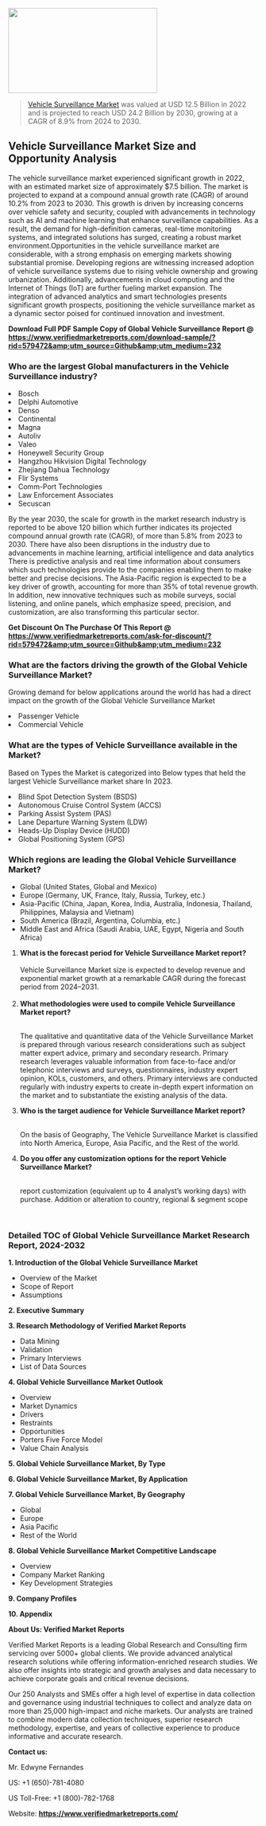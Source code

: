 <img src="https://ffe5etoiles.com/wp-content/uploads/2024/12/MST1-300x171.png" alt="" width="300" height="171" class="alignnone size-medium wp-image-20088" /><blockquote><p><p><a href="https://www.verifiedmarketreports.com/download-sample/?rid=579472&utm_source=Github&utm_medium=232" target="_blank">Vehicle Surveillance Market</a> was valued at USD 12.5 Billion in 2022 and is projected to reach USD 24.2 Billion by 2030, growing at a CAGR of 8.9% from 2024 to 2030.</p></blockquote><p><h2>Vehicle Surveillance Market Size and Opportunity Analysis</h2>The vehicle surveillance market experienced significant growth in 2022, with an estimated market size of approximately $7.5 billion. The market is projected to expand at a compound annual growth rate (CAGR) of around 10.2% from 2023 to 2030. This growth is driven by increasing concerns over vehicle safety and security, coupled with advancements in technology such as AI and machine learning that enhance surveillance capabilities. As a result, the demand for high-definition cameras, real-time monitoring systems, and integrated solutions has surged, creating a robust market environment.Opportunities in the vehicle surveillance market are considerable, with a strong emphasis on emerging markets showing substantial promise. Developing regions are witnessing increased adoption of vehicle surveillance systems due to rising vehicle ownership and growing urbanization. Additionally, advancements in cloud computing and the Internet of Things (IoT) are further fueling market expansion. The integration of advanced analytics and smart technologies presents significant growth prospects, positioning the vehicle surveillance market as a dynamic sector poised for continued innovation and investment.</p><p class=""><strong>Download Full PDF Sample Copy of Global Vehicle Surveillance Report @ <a href="https://www.verifiedmarketreports.com/download-sample/?rid=579472&amp;utm_source=Github&amp;utm_medium=232" target="_blank">https://www.verifiedmarketreports.com/download-sample/?rid=579472&amp;utm_source=Github&amp;utm_medium=232</a></strong></p><h3 id="" class="">Who are the largest Global manufacturers in the Vehicle Surveillance industry?</h3><p><li>Bosch</li><li> Delphi Automotive</li><li> Denso</li><li> Continental</li><li> Magna</li><li> Autoliv</li><li> Valeo</li><li> Honeywell Security Group</li><li> Hangzhou Hikvision Digital Technology</li><li> Zhejiang Dahua Technology</li><li> Flir Systems</li><li> Comm-Port Technologies</li><li> Law Enforcement Associates</li><li> Secuscan</li></p><div class=""><div class="" dir="" data-message-author-role="" data-message-id="" data-message-model-slug=""><div class=""><div class=""><div class=""><div class="" dir="" data-message-author-role="" data-message-id="" data-message-model-slug=""><div class=""><div class=""><p>By the year 2030, the scale for growth in the market research industry is reported to be above 120 billion which further indicates its projected compound annual growth rate (CAGR), of more than 5.8% from 2023 to 2030. There have also been disruptions in the industry due to advancements in machine learning, artificial intelligence and data analytics There is predictive analysis and real time information about consumers which such technologies provide to the companies enabling them to make better and precise decisions. The Asia-Pacific region is expected to be a key driver of growth, accounting for more than 35% of total revenue growth. In addition, new innovative techniques such as mobile surveys, social listening, and online panels, which emphasize speed, precision, and customization, are also transforming this particular sector.</p><p><strong>Get Discount On The Purchase Of This Report @&nbsp; <a href="https://www.verifiedmarketreports.com/ask-for-discount/?rid=579472&amp;utm_source=Github&amp;utm_medium=232" target="_blank">https://www.verifiedmarketreports.com/ask-for-discount/?rid=579472&amp;utm_source=Github&amp;utm_medium=232</a></strong></p></div></div></div></div></div></div></div></div><h3 id="" class="">What are the factors driving the growth of the Global Vehicle Surveillance Market?</h3><p id="" class="">Growing demand for below applications around the world has had a direct impact on the growth of the Global Vehicle Surveillance Market</p><p id="" class=""><li>Passenger Vehicle</li><li> Commercial Vehicle</li></p><h3 id="" class="">What are the types of Vehicle Surveillance available in the Market?</h3><p id="" class="">Based on Types the Market is categorized into Below types that held the largest Vehicle Surveillance market share In 2023.</p><p id="" class=""><li>Blind Spot Detection System (BSDS)</li><li> Autonomous Cruise Control System (ACCS)</li><li> Parking Assist System (PAS)</li><li> Lane Departure Warning System (LDW)</li><li> Heads-Up Display Device (HUDD)</li><li> Global Positioning System (GPS)</li></p><h3 id="" class="">Which regions are leading the Global Vehicle Surveillance Market?</h3><ul><li>Global (United States, Global and Mexico)</li><li>Europe (Germany, UK, France, Italy, Russia, Turkey, etc.)</li><li>Asia-Pacific (China, Japan, Korea, India, Australia, Indonesia, Thailand, Philippines, Malaysia and Vietnam)</li><li>South America (Brazil, Argentina, Columbia, etc.)</li><li>Middle East and Africa (Saudi Arabia, UAE, Egypt, Nigeria and South Africa)</li></ul><p><ol><li><strong>What is the forecast period for Vehicle Surveillance Market report?<br /></strong><br /><span data-sheets-root="1" data-sheets-value="{&quot;1&quot;:2,&quot;2&quot;:&quot;XXXX size is expected to develop revenue and exponential market growth at a remarkable CAGR during the forecast period from 2024&ndash;2030.&quot;}" data-sheets-userformat="{&quot;2&quot;:12674,&quot;4&quot;:{&quot;1&quot;:2,&quot;2&quot;:16776960},&quot;10&quot;:2,&quot;11&quot;:0,&quot;15&quot;:&quot;Arial&quot;,&quot;16&quot;:12}">Vehicle Surveillance Market size is expected to develop revenue and exponential market growth at a remarkable CAGR during the forecast period from 2024&ndash;2031.</span><br /><br /></li><li><strong>What methodologies were used to compile Vehicle Surveillance Market report?<br /><br /></strong><p>The qualitative and quantitative data of the&nbsp;Vehicle Surveillance Market is prepared through various research considerations such as subject matter expert advice, primary and secondary research. Primary research leverages valuable information from face-to-face and/or telephonic interviews and surveys, questionnaires, industry expert opinion, KOLs, customers, and others. Primary interviews are conducted regularly with industry experts to create in-depth expert information on the market and to substantiate the existing analysis of the data.&nbsp;</p></li><li><strong>Who is the target audience for Vehicle Surveillance Market report?<br /><br /></strong><p>On the basis of Geography, The&nbsp;Vehicle Surveillance Market is classified into North America, Europe, Asia Pacific, and the Rest of the world.</p></li><li><strong>Do you offer any customization options for the report Vehicle Surveillance Market?<br /><br /></strong><p>report customization (equivalent up to 4 analyst&rsquo;s working days) with purchase. Addition or alteration to country, regional &amp; segment scope</p><p>&nbsp;</p></li></ol></p><h3 id="" class="">Detailed TOC of Global Vehicle Surveillance Market Research Report, 2024-2032</h3><p id="" class=""><strong>1. Introduction of the Global Vehicle Surveillance Market</strong></p><ul><li>Overview of the Market</li><li>Scope of Report</li><li>Assumptions</li></ul><p id="" class=""><strong>2. Executive Summary</strong></p><p id="" class=""><strong>3. Research Methodology of&nbsp;Verified Market Reports</strong></p><ul><li>Data Mining</li><li>Validation</li><li>Primary Interviews</li><li>List of Data Sources</li></ul><p id="" class=""><strong>4. Global Vehicle Surveillance Market Outlook</strong></p><ul><li>Overview</li><li>Market Dynamics</li><li>Drivers</li><li>Restraints</li><li>Opportunities</li><li>Porters Five Force Model</li><li>Value Chain Analysis</li></ul><p id="" class=""><strong>5. Global Vehicle Surveillance Market, By&nbsp;Type</strong></p><p id="" class=""><strong>6. Global Vehicle Surveillance Market, By Application</strong></p><p id="" class=""><strong>7. Global Vehicle Surveillance Market, By Geography</strong></p><ul><li>Global</li><li>Europe</li><li>Asia Pacific</li><li>Rest of the World</li></ul><p id="" class=""><strong>8. Global Vehicle Surveillance Market Competitive Landscape</strong></p><ul><li>Overview</li><li>Company Market Ranking</li><li>Key Development Strategies</li></ul><p id="" class=""><strong>9. Company Profiles</strong></p><p id="" class=""><strong>10. Appendix</strong></p><p id="" class=""><strong>About Us: Verified Market Reports</strong></p><p id="" class="">Verified Market Reports is a leading Global Research and Consulting firm servicing over 5000+ global clients. We provide advanced analytical research solutions while offering information-enriched research studies. We also offer insights into strategic and growth analyses and data necessary to achieve corporate goals and critical revenue decisions.</p><p id="" class="">Our 250 Analysts and SMEs offer a high level of expertise in data collection and governance using industrial techniques to collect and analyze data on more than 25,000 high-impact and niche markets. Our analysts are trained to combine modern data collection techniques, superior research methodology, expertise, and years of collective experience to produce informative and accurate research.</p><p id="" class=""><strong>Contact us:</strong></p><p id="" class="">Mr. Edwyne Fernandes</p><p id="" class="">US: +1 (650)-781-4080</p><p id="" class="">US Toll-Free: +1 (800)-782-1768</p><p id="" class="">Website: <a target="" data-test-app-aware-link=""><strong>https://www.verifiedmarketreports.com/</strong></a></p>
